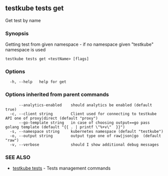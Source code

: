 ## testkube tests get

Get test by name

### Synopsis

Getting test from given namespace - if no namespace given "testkube" namespace is used

```
testkube tests get <testName> [flags]
```

### Options

```
  -h, --help   help for get
```

### Options inherited from parent commands

```
      --analytics-enabled    should analytics be enabled (default true)
  -c, --client string        Client used for connecting to testkube API one of proxy|direct (default "proxy")
      --go-template string   in case of choosing output==go pass golang template (default "{{ . | printf \"%+v\"  }}")
  -s, --namespace string     kubernetes namespace (default "testkube")
  -o, --output string        output type one of raw|json|go  (default "raw")
  -v, --verbose              should I show additional debug messages
```

### SEE ALSO

* [testkube tests](testkube_tests.md)	 - Tests management commands

